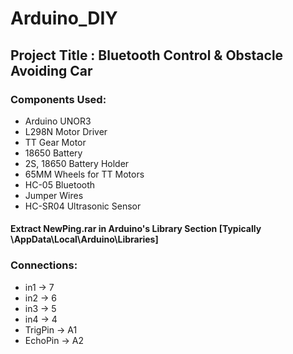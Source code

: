 # Arduino_DIY

## Project Title : Bluetooth Control & Obstacle Avoiding Car

### Components Used: 
- Arduino UNOR3
- L298N Motor Driver
- TT Gear Motor
- 18650 Battery
- 2S, 18650 Battery Holder
- 65MM Wheels for TT Motors
- HC-05 Bluetooth
- Jumper Wires
- HC-SR04 Ultrasonic Sensor

#### Extract NewPing.rar in Arduino's Library Section [Typically \AppData\Local\Arduino\Libraries]

### Connections: 
+ in1 -> 7
+ in2 -> 6
+ in3 -> 5
+ in4 -> 4
+ TrigPin -> A1
+ EchoPin -> A2
